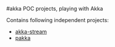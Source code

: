 #akka
POC projects, playing with Akka

Contains following independent projects:
  - [akka-stream](akka-stream/README.md)
  - [pakka](pakka/README.md)